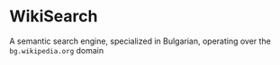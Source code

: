 # WikiSearch
A semantic search engine, specialized in Bulgarian, operating over the `bg.wikipedia.org` domain
